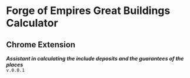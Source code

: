 Forge of Empires Great Buildings Calculator
===
Chrome Extension
---
**_Assistant in calculating the include deposits and the guarantees of the places_**
<br>`v.0.0.1`